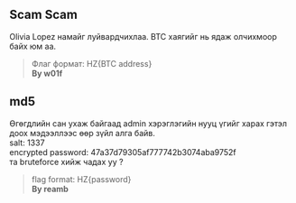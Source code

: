 ## Scam Scam

Olivia Lopez намайг луйвардчихлаа. BTC хаягийг нь ядаж олчихмоор байх юм аа.

> Флаг формат: HZ{BTC address}  
> **By w01f**

## md5

Өгөгдлийн сан ухаж байгаад admin хэрэглэгийн нууц үгийг харах гэтэл доох мэдээллээс өөр зүйл алга байв.  
salt: 1337  
encrypted password: 47a37d79305af777742b3074aba9752f  
та bruteforce хийж чадах уу ?  

> flag format: HZ{password}  
> **By reamb**
